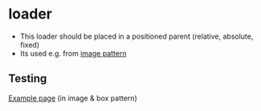 # loader

-   This loader should be placed in a positioned parent (relative, absolute, fixed)
-   Its used e.g. from [image pattern](../image/readme.md)

## Testing

[Example page](http://localhost:8081/example-patterns) (in image & box pattern)
